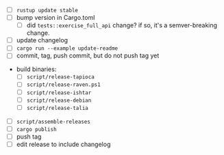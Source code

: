 * [ ] `rustup update stable`
* [ ] bump version in Cargo.toml
  * [ ] did `tests::exercise_full_api` change? if so, it's a semver-breaking change.
* [ ] update changelog
* [ ] `cargo run --example update-readme`
* [ ] commit, tag, push commit, but do not push tag yet
* build binaries:
  * [ ] `script/release-tapioca`
  * [ ] `script/release-raven.ps1`
  * [ ] `script/release-ishtar`
  * [ ] `script/release-debian`
  * [ ] `script/release-talia`
* [ ] `script/assemble-releases`
* [ ] `cargo publish`
* [ ] push tag
* [ ] edit release to include changelog
